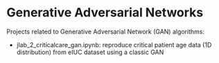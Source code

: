 # Generative Adversarial Networks
Projects related to Generative Adversarial Network (GAN) algorithms:

- jlab_2_criticalcare_gan.ipynb: reproduce critical patient age data (1D distribution) from eIUC dataset using a classic GAN
